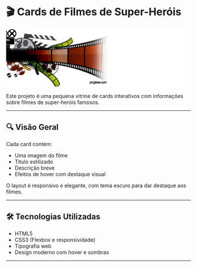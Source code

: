 # 🎬 Cards de Filmes de Super-Heróis


<p align="center">
  <img src="img/filme.jpg" alt="Game" width="600"/>
</p>

Este projeto é uma pequena vitrine de cards interativos com informações sobre filmes de super-heróis famosos.

---

## 🔍 Visão Geral

Cada card contém:
- Uma imagem do filme
- Título estilizado
- Descrição breve
- Efeitos de hover com destaque visual

O layout é responsivo e elegante, com tema escuro para dar destaque aos filmes.

---

## 🛠️ Tecnologias Utilizadas

- HTML5
- CSS3 (Flexbox e responsividade)
- Tipografia web
- Design moderno com hover e sombras

---
